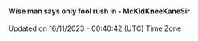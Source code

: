 #### Wise man says only fool rush in - McKidKneeKaneSir
Updated on 16/11/2023 - 00:40:42 (UTC) Time Zone
